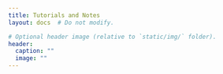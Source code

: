 ```yaml
---
title: Tutorials and Notes
layout: docs  # Do not modify.

# Optional header image (relative to `static/img/` folder).
header:
  caption: ""
  image: ""
---
```

